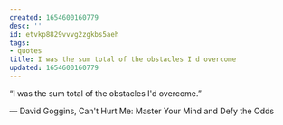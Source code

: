 ```yaml
---
created: 1654600160779
desc: ''
id: etvkp8829vvvg2zgkbs5aeh
tags:
- quotes
title: I was the sum total of the obstacles I d overcome
updated: 1654600160779
---
```

   
“I was the sum total of the obstacles I'd overcome.”   
   
― David Goggins, Can't Hurt Me: Master Your Mind and Defy the Odds